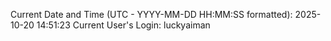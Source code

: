 Current Date and Time (UTC - YYYY-MM-DD HH:MM:SS formatted): 2025-10-20 14:51:23
Current User's Login: luckyaiman
